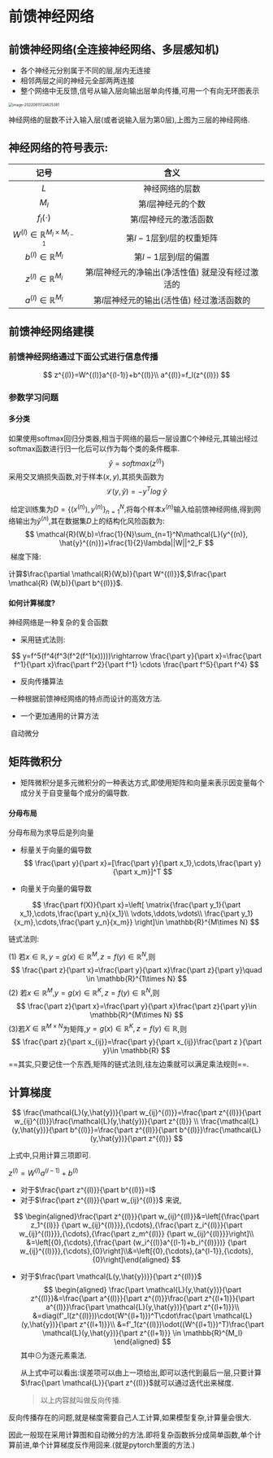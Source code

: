 # 前馈神经网络

## 前馈神经网络(全连接神经网络、多层感知机)

+ 各个神经元分别属于不同的层,层内无连接
+ 相邻两层之间的神经元全部两两连接
+ 整个网络中无反馈,信号从输入层向输出层单向传播,可用一个有向无环图表示

<img src="C:\Users\一个路过的程序员\AppData\Roaming\Typora\typora-user-images\image-20220615124625381.png" alt="image-20220615124625381" style="zoom:50%;" />

神经网络的层数不计入输入层(或者说输入层为第0层),上图为三层的神经网络.



## 神经网络的符号表示:

|                    记号                     |                        含义                         |
| :-----------------------------------------: | :-------------------------------------------------: |
|                     $L$                     |                   神经网络的层数                    |
|                    $M_l$                    |                 第$l$层神经元的个数                 |
|                $f_l(\cdot)$                 |               第$l$层神经元的激活函数               |
| $W^{(l)}\in \mathbb{R}^{M_l\times M_{l-1}}$ |             第$l-1$层到$l$层的权重矩阵              |
|        $b^{(l)}\in \mathbb{R}^{M_l}$        |               第$l-1$层到$l$层的偏置                |
|        $z^{(l)}\in \mathbb{R}^{M_l}$        | 第$l$层神经元的净输出(净活性值)  就是没有经过激活的 |
|        $a^{(l)}\in \mathbb{R}^{M_l}$        |     第$l$层神经元的输出(活性值) 经过激活函数的      |

## 前馈神经网络建模

### 前馈神经网络通过下面公式进行信息传播

$$
z^{(l)}=W^{(l)}a^{(l-1)}+b^{(l)}\\
a^{(l)}=f_l(z^{(l)})
$$

### 参数学习问题

#### 多分类

​		如果使用softmax回归分类器,相当于网络的最后一层设置C个神经元,其输出经过softmax函数进行归一化后可以作为每个类的条件概率.
$$
\hat{y}=softmax(z^{(l)})
$$
​		采用交叉熵损失函数,对于样本$(x,y)$,其损失函数为
$$
\mathcal{L}(y,\hat{y})=-y^Tlog\ \hat{y}
$$


​		给定训练集为$D=\{(x^{(n)}), {y^{(n)}} \}_{n=1}^N$,将每个样本$x^{(n)}$输入给前馈神经网络,得到网络输出为$\hat{y}^{(n)}$,其在数据集$D$上的结构化风险函数为:
$$
\mathcal{R}(W,b)=\frac{1}{N}\sum_{n=1}^N\mathcal{L}(y^{(n)}, \hat{y}^{(n)})+\frac{1}{2}\lambda||W||^2_F
$$
​		梯度下降:

计算$\frac{\partial \mathcal{R}(W,b)}{\part W^{(l)}}$,$\frac{\part \mathcal{R} (W,b)}{\part b^{(l)}}$.

#### 如何计算梯度?

神经网络是一种复杂的复合函数

+ 采用链式法则:

$$
y=f^5(f^4(f^3(f^2(f^1(x)))))\rightarrow \frac{\part y}{\part x}=\frac{\part f^1}{\part x}\frac{\part f^2}{\part f^1} \cdots \frac{\part f^5}{\part f^4}
$$

+ 反向传播算法

​			一种根据前馈神经网络的特点而设计的高效方法.



+ 一个更加通用的计算方法

​			自动微分

## 矩阵微积分

+ 矩阵微积分是多元微积分的一种表达方式,即使用矩阵和向量来表示因变量每个成分关于自变量每个成分的偏导数.



#### 分母布局

分母布局为求导后是列向量

+ 标量关于向量的偏导数
  $$
  \frac{\part y}{\part x}=[\frac{\part y}{\part x_1},\cdots,\frac{\part y}{\part x_m}]^T
  $$

+ 向量关于向量的偏导数

$$
\frac{\part f(X)}{\part x}=\left[
\matrix{\frac{\part y_1}{\part x_1},\cdots,\frac{\part y_n}{x_1}\\
\vdots,\ddots,\vdots\\
\frac{\part y_1}{x_m},\cdots,\frac{\part y_n}{x_m}}
\right]\in \mathbb{R}^{M\times N}
$$

链式法则:

(1) 若$x\in \mathbb{R},y=g(x)\in \mathbb{R}^M,z=f(y)\in \mathbb{R}^N$,则
$$
\frac{\part z}{\part x}=\frac{\part y}{\part x}\frac{\part z}{\part y}\quad \in \mathbb{R}^{1\times N}
$$
(2) 若$x\in\mathbb{R}^M$,$y=g(x)\in\mathbb{R}^K,z=f(y)\in \mathbb{R}^N$,则
$$
\frac{\part z}{\part x}=\frac{\part y}{\part x}\frac{\part z}{\part y}\in \mathbb{R}^{M\times N}
$$
(3)若$X\in\mathbb{R}^{M\times N}$为矩阵,$y=g(x)\in\mathbb{R}^K,z=f(y)\in\mathbb{R}$,则
$$
\frac{\part z}{\part x_{ij}}=\frac{\part y}{\part x_{ij}}\frac{\part z
}{\part y}\in \mathbb{R}
$$
==其实,只要记住一个东西,矩阵的链式法则,往左边乘就可以满足乘法规则==.

## 计算梯度

$$
\frac{\mathcal{L}(y,\hat{y})}{\part w_{ij}^{(l)}}=\frac{\part z^{(l)}}{\part w_{ij}^{(l)}}\frac{\mathcal{L}(y,\hat{y})}{\part z^{(l)}}
\\
\frac{\mathcal{L}(y,\hat{y})}{\part b^{(l)}}=\frac{\part z^{(l)}}{\part b^{(l)}}\frac{\mathcal{L}(y,\hat{y})}{\part z^{(l)}}
$$

上式中,只用计算三项即可.

$z^{(l)}=W^{(l)}a^{(l-1)}+b^{(l)}$

+ 对于$\frac{\part z^{(l)}}{\part b^{(l)}}=I$ 
+ 对于$\frac{\part z^{(l)}}{\part w_{ij}^{(l)}}$ 来说,

$$
\begin{aligned}\frac{\part z^{(l)}}{\part w_{ij}^{(l)}}&=\left[{\frac{\part z_1^{(l)}}   {\part w_{ij}^{(l)}}},{\cdots},{\frac{\part z_i^{(l)}}{\part w_{ij}^{(l)}}},{\cdots},{\frac{\part z_m^{(l)}} {\part w_{ij}^{(l)}}}\right]\\ &=\left[{0},{\cdots},{\frac{\part (w_i^{(l)}a^{(l-1)+b_i^{(l)}})} {\part w_{ij}^{(l)}}},{\cdots},{0}\right]\\&=\left[{0},{\cdots},{a^{l-1}},{\cdots},{0}\right]\end{aligned}
$$

+ 对于$\frac{\part \mathcal{L(y,\hat{y})}}{\part z^{(l)}}$ 
  $$
  \begin{aligned}
  \frac{\part \mathcal{L}(y,\hat{y})}{\part z^{(l)}}&=\frac{\part a^{(l)}}{\part z^{(l)}}\frac{\part z^{(l+1)}}{\part a^{(l)}}\frac{\part \mathcal{L}(y,\hat{y})}{\part z^{(l+1)}}\\
  &=diag(f'_l(z^{(l)}))\cdot(W^{(l+1)})^T\cdot\frac{\part \mathcal{L}(y,\hat{y})}{\part z^{(l+1)}}\\
  &=f'_1(z^{(l)})\odot((W^{(l+1)})^T)\frac{\part \mathcal{L}(y,\hat{y})}{\part z^{(l+1)}}  \in \mathbb{R}^{M_l}
  \end{aligned}
  $$
  其中$\odot$为逐元素乘法.

  从上式中可以看出:误差项可以由上一项给出,即可以迭代到最后一层,只要计算$\frac{\part \mathcal{L}}{\part z^{(l)}}$就可以通过迭代出来梯度.

  > 以上内容就叫做反向传播.



反向传播存在的问题,就是梯度需要自己人工计算,如果模型复杂,计算量会很大.



因此一般现在采用计算图和自动微分的方法.即将复杂函数拆分成简单函数,单个计算前进,单个计算梯度反作用回来.(就是pytorch里面的方法.)